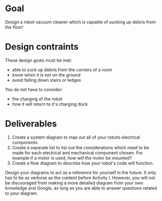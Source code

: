 # Goal 
Design a robot vacuum cleaner which is capable of sucking up debris from the floor! 

# Design contraints 
These design goals must be met: 
- able to suck up debris from the corners of a room 
- know when it is not on the ground 
- avoid falling down stairs or ledges

You do not have to consider: 
- the charging of the robot 
- how it will return to it's charging dock 

# Deliverables
1. Create a system diagram to map out all of your robots electrical components.
2. Create a separate list to list out the considerations which need to be made for each electrical and mechanical component chosen. For example if a motor is used, how will the motor be mounted? 
3. Create a flow diagram to descirbe how your robot's code will function. 

Design your diagrams to act as a reference for yourself in the future. It only has to be as verbose as the content before Activity I. However, you will not be discouraged from making a more detailed diagram from your own knowledge and Google, as long as you are able to answer questions related to your diagram. 






